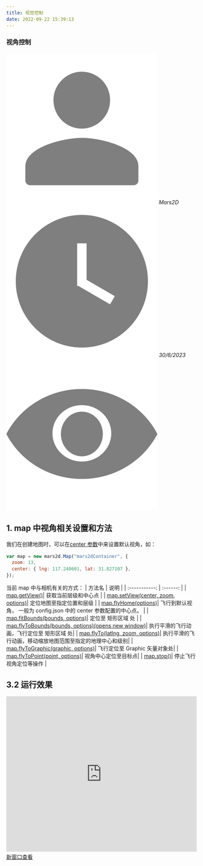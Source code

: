 ```yaml
---
title: 视觉控制
date: 2022-09-22 15:39:13
---
```


<h3> 视角控制</h3>

<div class='headStyle'>
<img class='images' src="../public/icon/yonghu.svg" alt="来自依赖包的图片">
<i class='text'>Mars2D</i>
<img class='imagess' src="../public/icon/shijian.svg" alt="来自依赖包的图片">
<i class='text'>30/6/2023</i>
<img class='imagess' src="../public/icon/liulan.svg" alt="来自依赖包的图片">
<span class='text' id="busuanzi_container_page_pv">
  <span id="busuanzi_value_page_pv"></span>
</span>
</div>

## 1. map 中视角相关设置和方法

我们在创建地图时，可以在[center 参数](http://mars2d.cn/api/Map.html#.Options)中来设置默认视角，如：

```js
var map = new mars2d.Map("mars2dContainer", {
  zoom: 13,
  center: { lng: 117.240601, lat: 31.827107 },
});
```


当前 map 中与相机有关的方式：
| 方法名 | 说明 |
| :-----------: | :------: |
| [map.getView()](http://mars2d.cn/api/Map.html#getView)| 获取当前层级和中心点 |
| [map.setView(center, zoom, options)](http://mars2d.cn/api/Map.html#setView)| 定位地图至指定位置和层级 |
| [map.flyHome(options)](http://mars2d.cn/api/Map.html#flyHome)| 飞行到默认视角， 一般为 config.json 中的 center 参数配置的中心点。 |
| [map.fitBounds(bounds, options)](http://mars2d.cn/api/Map.html#fitBounds)| 定位至 矩形区域 处 |
| [map.flyToBounds(bounds, options)(opens new window)](http://mars2d.cn/api/Map.html#fitBounds)| 执行平滑的飞行动画，飞行定位至 矩形区域 处|
| [map.flyTo(latlng, zoom, options)](http://mars2d.cn/api/Map.html#flyTo)| 执行平滑的飞行动画，移动缩放地图范围至指定的地理中心和级别|
| [map.flyToGraphic(graphic, options)](http://mars2d.cn/api/Map.html#flyToGraphic)| 飞行定位至 Graphic 矢量对象处|
| [map.flyToPoint(point, options)](http://mars2d.cn/api/Map.html#flyToPoint)| 视角中心定位至目标点|
| [map.stop()](http://mars2d.cn/api/Map.html#cancelFlight)| 停止飞行视角定位等操作 |

## 3.2 运行效果

<div style="height:410px;position:relative;" data-v-627b1480><iframe height="100%" width="100%" scrolling="yes" title="mars2d" src="http://mars2d.cn/editor-vue.html?id=map/options/center&amp;full=1" frameborder="no" loading="lazy" allowtransparency="true" allowfullscreen="allowfullscreen" data-v-627b1480></iframe><a class="toSee" href="http://mars2d.cn/editor-vue.html?id=map/options/center&code=1" target="_blank">新窗口查看</a></div>